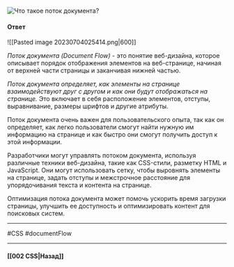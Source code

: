 ![Что такое поток документа?](https://youtu.be/trriSYNrHw4?t=102)

#### Ответ

![[Pasted image 20230704025414.png|600]]

*Поток документа (Document Flow)* - это понятие веб-дизайна, которое описывает порядок отображения элементов на веб-странице, начиная от верхней части страницы и заканчивая нижней частью.

*Поток документа определяет, как элементы на странице взаимодействуют друг с другом и как они будут отображаться на странице.* Это включает в себя расположение элементов, отступы, выравнивание, размеры шрифтов и другие атрибуты.

Поток документа очень важен для пользовательского опыта, так как он определяет, как легко пользователи смогут найти нужную им информацию на странице и как быстро они смогут получить доступ к этой информации.

Разработчики могут управлять потоком документа, используя различные техники веб-дизайна, такие как CSS-стили, разметку HTML и JavaScript. Они могут использовать сетку, чтобы выровнять элементы на странице, задать отступы и межстрочное расстояние для упорядочивания текста и контента на странице.

Оптимизация потока документа может помочь ускорить время загрузки страницы, улучшить ее доступность и оптимизировать контент для поисковых систем.

___
#CSS #documentFlow

___

#### [[002 CSS|Назад]]